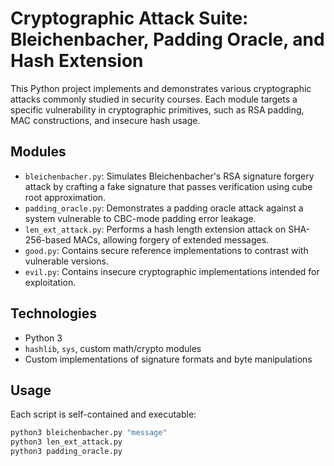 # Cryptographic Attack Suite: Bleichenbacher, Padding Oracle, and Hash Extension

This Python project implements and demonstrates various cryptographic attacks commonly studied in security courses. Each module targets a specific vulnerability in cryptographic primitives, such as RSA padding, MAC constructions, and insecure hash usage.

## Modules

- `bleichenbacher.py`: Simulates Bleichenbacher's RSA signature forgery attack by crafting a fake signature that passes verification using cube root approximation.
- `padding_oracle.py`: Demonstrates a padding oracle attack against a system vulnerable to CBC-mode padding error leakage.
- `len_ext_attack.py`: Performs a hash length extension attack on SHA-256-based MACs, allowing forgery of extended messages.
- `good.py`: Contains secure reference implementations to contrast with vulnerable versions.
- `evil.py`: Contains insecure cryptographic implementations intended for exploitation.

## Technologies

- Python 3
- `hashlib`, `sys`, custom math/crypto modules
- Custom implementations of signature formats and byte manipulations

## Usage

Each script is self-contained and executable:
```bash
python3 bleichenbacher.py "message"
python3 len_ext_attack.py
python3 padding_oracle.py
```